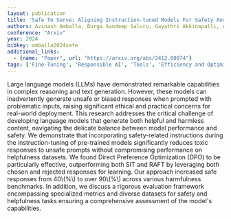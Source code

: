 ```yaml
---
layout: publication
title: 'Safe To Serve: Aligning Instruction-tuned Models For Safety And Helpfulness'
authors: Avinash Amballa, Durga Sandeep Saluru, Gayathri Akkinapalli, Abhishek Sureddy, Akshay Kumar Sureddy
conference: "Arxiv"
year: 2024
bibkey: amballa2024safe
additional_links:
  - {name: "Paper", url: "https://arxiv.org/abs/2412.00074"}
tags: ['Fine-Tuning', 'Responsible AI', 'Tools', 'Efficiency and Optimization', 'Ethics and Bias', 'Applications', 'RAG', 'Language Modeling', 'Reinforcement Learning', 'Prompting']
---
```

Large language models (LLMs) have demonstrated remarkable capabilities in
complex reasoning and text generation. However, these models can inadvertently
generate unsafe or biased responses when prompted with problematic inputs,
raising significant ethical and practical concerns for real-world deployment.
This research addresses the critical challenge of developing language models
that generate both helpful and harmless content, navigating the delicate
balance between model performance and safety. We demonstrate that incorporating
safety-related instructions during the instruction-tuning of pre-trained models
significantly reduces toxic responses to unsafe prompts without compromising
performance on helpfulness datasets. We found Direct Preference Optimization
(DPO) to be particularly effective, outperforming both SIT and RAFT by
leveraging both chosen and rejected responses for learning. Our approach
increased safe responses from 40\\(%\\) to over 90\\(%\\) across various harmfulness
benchmarks. In addition, we discuss a rigorous evaluation framework
encompassing specialized metrics and diverse datasets for safety and
helpfulness tasks ensuring a comprehensive assessment of the model's
capabilities.
